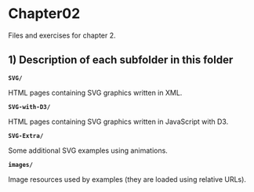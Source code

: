 # Chapter02

Files and exercises for chapter 2.

## 1) Description of each subfolder in this folder

__`SVG/`__

HTML pages containing SVG graphics written in XML.

__`SVG-with-D3/`__

HTML pages containing SVG graphics written in JavaScript with D3.

__`SVG-Extra/`__

Some additional SVG examples using animations.

__`images/`__

Image resources used by examples (they are loaded using relative URLs).



